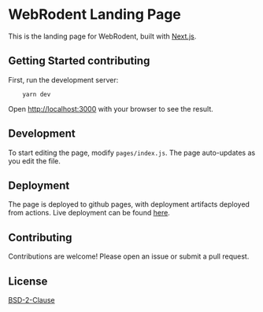 # WebRodent Landing Page

This is the landing page for WebRodent, built with [Next.js](https://nextjs.org/).

## Getting Started contributing

First, run the development server:
```shell
    yarn dev
```
Open [http://localhost:3000](http://localhost:3000) with your browser to see the result.

## Development

To start editing the page, modify `pages/index.js`. The page auto-updates as you edit the file.

## Deployment

The page is deployed to github pages, with deployment artifacts deployed from actions.
Live deployment can be found [here](https://www.webrodent.com/).

## Contributing

Contributions are welcome! Please open an issue or submit a pull request.

## License

[BSD-2-Clause](LICENSE)
